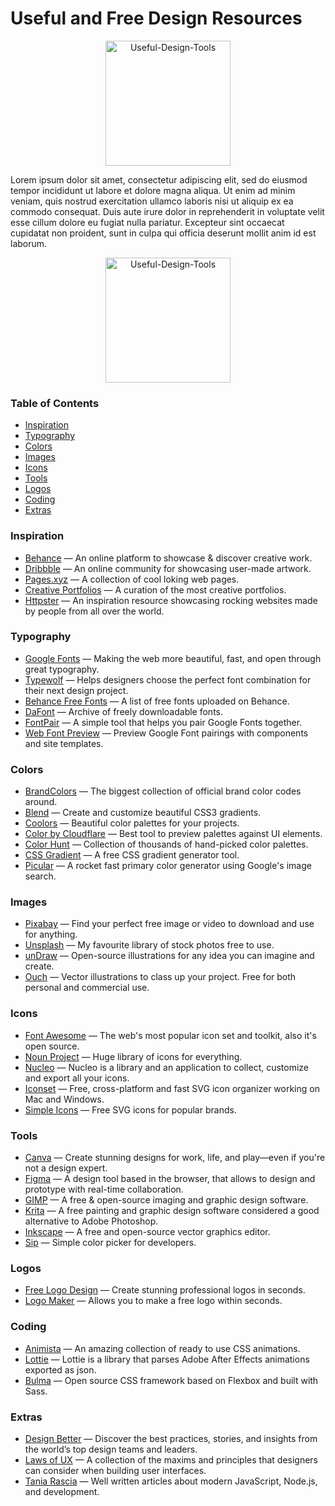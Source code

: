 # Useful and Free Design Resources

<p align="center">
        <img src="https://github.com/dub-G/test-readme/blob/master/media/illustration.png" height="200" alt="Useful-Design-Tools"/>
</p>

Lorem ipsum dolor sit amet, consectetur adipiscing elit, sed do eiusmod tempor incididunt ut labore et dolore magna aliqua. Ut enim ad minim veniam, quis nostrud exercitation ullamco laboris nisi ut aliquip ex ea commodo consequat. Duis aute irure dolor in reprehenderit in voluptate velit esse cillum dolore eu fugiat nulla pariatur. Excepteur sint occaecat cupidatat non proident, sunt in culpa qui officia deserunt mollit anim id est laborum.

<p align="center">
        <img src="https://github.com/dub-G/test-readme/blob/master/media/compass.png" height="200" alt="Useful-Design-Tools"/>
</p>

### Table of Contents

- [Inspiration](#Inspiration)
- [Typography](#Typography)
- [Colors](#Colors)
- [Images](#Images)
- [Icons](#Icons)
- [Tools](#Tools)
- [Logos](#Logos)
- [Coding](#Coding)
- [Extras](#Extras)

### Inspiration
- [Behance](https://www.behance.net/) — An online platform to showcase & discover creative work.
- [Dribbble](https://dribbble.com/) — An online community for showcasing user-made artwork.
- [Pages.xyz](https://www.pages.xyz/) — A collection of cool loking web pages.
- [Creative Portfolios](http://www.creative-portfolios.com/) — A curation of the most creative portfolios.
- [Httpster](https://httpster.net/) — An inspiration resource showcasing rocking websites made by people from all over the world.
### Typography
- [Google Fonts](https://fonts.google.com/) — Making the web more beautiful, fast, and open through great typography.
- [Typewolf](https://www.typewolf.com/) — Helps designers choose the perfect font combination for their next design project.
- [Behance Free Fonts](https://www.behance.net/search/?search=free%20font) — A list of free fonts uploaded on Behance.
- [DaFont](https://www.dafont.com/) — Archive of freely downloadable fonts.
- [FontPair](https://fontpair.co/) — A simple tool that helps you pair Google Fonts together. 
- [Web Font Preview](https://webfontpreview.com/) — Preview Google Font pairings with components and site templates.
### Colors
- [BrandColors](https://brandcolors.net/) — The biggest collection of official brand color codes around.
- [Blend](http://www.colinkeany.com/blend/) — Create and customize beautiful CSS3 gradients.
- [Coolors](https://coolors.co/) — Beautiful color palettes for your projects.
- [Color by Cloudflare](https://cloudflare.design/color/) — Best tool to preview palettes against UI elements.
- [Color Hunt](https://colorhunt.co/) — Collection of thousands of hand-picked color palettes.
- [CSS Gradient](https://cssgradient.io/) — A free CSS gradient generator tool.
- [Picular](https://picular.co/) — A rocket fast primary color generator using Google's image search.
### Images
- [Pixabay](https://pixabay.com/) — Find your perfect free image or video to download and use for anything. 
- [Unsplash](https://unsplash.com) — My favourite library of stock photos free to use.
- [unDraw](https://undraw.co) — Open-source illustrations for any idea you can imagine and create.
- [Ouch](https://icons8.com/ouch) — Vector illustrations to class up your project. Free for both personal and commercial use.
### Icons
- [Font Awesome](https://fontawesome.com/) — The web's most popular icon set and toolkit, also it's open source.
- [Noun Project](https://thenounproject.com/) — Huge library of icons for everything.
- [Nucleo](https://nucleoapp.com/) — Nucleo is a library and an application to collect, customize and export all your icons.
- [Iconset](https://iconset.io/) — Free, cross-platform and fast SVG icon organizer working on Mac and Windows.
- [Simple Icons](https://simpleicons.org/) — Free SVG icons for popular brands.
### Tools
- [Canva](https://www.canva.com/) — Create stunning designs for work, life, and play—even if you're not a design expert.
- [Figma](https://www.figma.com/) — A design tool based in the browser, that allows to design and prototype with real-time collaboration.
- [GIMP](https://www.gimp.org/) — A free & open-source imaging and graphic design software.
- [Krita](https://krita.org/en/) — A free painting and graphic design software considered a good alternative to Adobe Photoshop.
- [Inkscape](https://inkscape.org/) — A free and open-source vector graphics editor.
- [Sip](https://sipapp.io/) — Simple color picker for developers.
### Logos
- [Free Logo Design](https://www.freelogodesign.org/) — Create stunning professional logos in seconds.
- [Logo Maker](https://www.ucraft.com/free-logo-maker) — Allows you to make a free logo within seconds.
### Coding
- [Animista](https://animista.net/) — An amazing collection of ready to use CSS animations.
- [Lottie](https://airbnb.io/lottie/) — Lottie is a library that parses Adobe After Effects animations exported as json.
- [Bulma](https://bulma.io/) — Open source CSS framework based on Flexbox and built with Sass.
### Extras
- [Design Better](https://www.designbetter.co/) — Discover the best practices, stories, and insights from the world’s top design teams and leaders.
- [Laws of UX](https://lawsofux.com/) — A collection of the maxims and principles that designers can consider when building user interfaces.
- [Tania Rascia](https://www.taniarascia.com/) — Well written articles about modern JavaScript, Node.js, and development.

